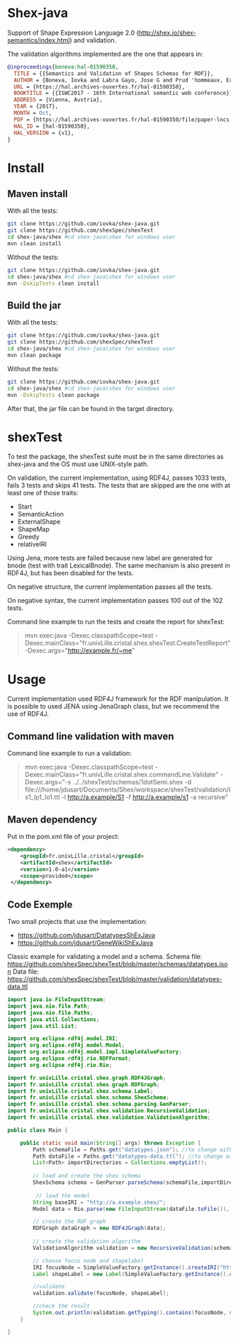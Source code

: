 # Shex-java
Support of Shape Expression Language 2.0 (http://shex.io/shex-semantics/index.html) and validation.

The validation algorithms implemented are the one that appears in:
```bibtex
@inproceedings{boneva:hal-01590350,
  TITLE = {{Semantics and Validation of Shapes Schemas for RDF}},
  AUTHOR = {Boneva, Iovka and Labra Gayo, Jose G and Prud 'hommeaux, Eric G},
  URL = {https://hal.archives-ouvertes.fr/hal-01590350},
  BOOKTITLE = {{ISWC2017 - 16th International semantic web conference}},
  ADDRESS = {Vienna, Austria},
  YEAR = {2017},
  MONTH = Oct,
  PDF = {https://hal.archives-ouvertes.fr/hal-01590350/file/paper-lncs.pdf},
  HAL_ID = {hal-01590350},
  HAL_VERSION = {v1},
}
```

# Install

## Maven install

With all the tests:

```sh
git clone https://github.com/iovka/shex-java.git
git clone https://github.com/shexSpec/shexTest
cd shex-java/shex #cd shex-java\shex for windows user
mvn clean install
```

Without the tests:
```sh
git clone https://github.com/iovka/shex-java.git
cd shex-java/shex #cd shex-java\shex for windows user
mvn -DskipTests clean install
```

## Build the jar

With all the tests:
```sh
git clone https://github.com/iovka/shex-java.git
git clone https://github.com/shexSpec/shexTest
cd shex-java/shex #cd shex-java\shex for windows user
mvn clean package
```

Without the tests:
```sh
git clone https://github.com/iovka/shex-java.git
cd shex-java/shex #cd shex-java\shex for windows user
mvn -DskipTests clean package
```

After that, the jar file can be found in the target directory.

# shexTest

To test the package, the shexTest suite must be in the same directories as shex-java and the OS must use UNIX-style path.

On validation, the current implementation, using RDF4J, passes 1033 tests, fails 3 tests and skips 41 tests.
The tests that are skipped are the one with at least one of those traits:
 - Start
 - SemanticAction
 - ExternalShape
 - ShapeMap
 - Greedy
 - relativeIRI

Using Jena, more tests are failed because new label are generated for bnode (test with trait LexicalBnode). The same mechanism is also present in RDF4J, but has been disabled for the tests.
 

On negative structure, the current implementation passes all the tests.

On negative syntax, the current implementation passes 100 out of the 102 tests. 

Command line example to run the tests and create the report for shexTest: 
 > mvn exec:java -Dexec.classpathScope=test -Dexec.mainClass="fr.univLille.cristal.shex.shexTest.CreateTestReport" -Dexec.args="http://example.fr/~me"

# Usage

Current implementation used RDF4J framework for the RDF manipulation. It is possible to used JENA using JenaGraph class, but we recommend the use of RDF4J.

## Command line validation with maven

 Command line example to run a validation:
 >  mvn exec:java -Dexec.classpathScope=test -Dexec.mainClass="fr.univLille.cristal.shex.commandLine.Validate" -Dexec.args="-s  ../../shexTest/schemas/1dotSemi.shex -d file:///home/jdusart/Documents/Shex/workspace/shexTest/validation/Is1_Ip1_Io1.ttl -l http://a.example/S1 -f http://a.example/s1 -a recursive" 

## Maven dependency

Put in the pom.xml file of your project:
```xml
<dependency>
  	<groupId>fr.univLille.cristal</groupId>
  	<artifactId>shex</artifactId>
  	<version>1.0-a1</version>
  	<scope>provided</scope>
 </dependency>
```

## Code Exemple

Two small projects that use the implementation:
 - https://github.com/jdusart/DatatypesShExJava
 - https://github.com/jdusart/GeneWikiShExJava
 
Classic example for validating a model and a schema.
Schema file: https://github.com/shexSpec/shexTest/blob/master/schemas/datatypes.json
Data file: https://github.com/shexSpec/shexTest/blob/master/validation/datatypes-data.ttl

```java
import java.io.FileInputStream;
import java.nio.file.Path;
import java.nio.file.Paths;
import java.util.Collections;
import java.util.List;

import org.eclipse.rdf4j.model.IRI;
import org.eclipse.rdf4j.model.Model;
import org.eclipse.rdf4j.model.impl.SimpleValueFactory;
import org.eclipse.rdf4j.rio.RDFFormat;
import org.eclipse.rdf4j.rio.Rio;

import fr.univLille.cristal.shex.graph.RDF4JGraph;
import fr.univLille.cristal.shex.graph.RDFGraph;
import fr.univLille.cristal.shex.schema.Label;
import fr.univLille.cristal.shex.schema.ShexSchema;
import fr.univLille.cristal.shex.schema.parsing.GenParser;
import fr.univLille.cristal.shex.validation.RecursiveValidation;
import fr.univLille.cristal.shex.validation.ValidationAlgorithm;

public class Main {

	public static void main(String[] args) throws Exception {
		Path schemaFile = Paths.get("datatypes.json"); //to change with what you want 
		Path dataFile = Paths.get("datatypes-data.ttl"); //to change with what you want 
		List<Path> importDirectories = Collections.emptyList();
	
		// load and create the shex schema
		ShexSchema schema = GenParser.parseSchema(schemaFile,importDirectories);
		 
		 // load the model
		String baseIRI = "http://a.example.shex/";
		Model data = Rio.parse(new FileInputStream(dataFile.toFile()), baseIRI, RDFFormat.TURTLE);

		// create the RDF graph
		RDFGraph dataGraph = new RDF4JGraph(data);
		    		
		// create the validation algorithm
		ValidationAlgorithm validation = new RecursiveValidation(schema, dataGraph);   

		// choose focus node and shapelabel
		IRI focusNode = SimpleValueFactory.getInstance().createIRI("http://a.example/integer-p1"); //to change with what you want 
		Label shapeLabel = new Label(SimpleValueFactory.getInstance().createIRI("http://a.example/S-integer")); //to change with what you want 

		//validate
		validation.validate(focusNode, shapeLabel);

		//check the result
		System.out.println(validation.getTyping().contains(focusNode, shapeLabel));
	}

}


```


